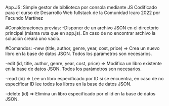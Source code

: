 
App.JS: Simple gestor de biblioteca por consola mediante JS
Codificado para el curso de Desarrollo Web fullstack de la Comunidad Icaro 2022 por Facundo Martínez

#Consideraciones previas:
-Disponer de un archivo JSON en el directorio principal (misma ruta que en app.js). En caso de no encontrar archivo la solución creará uno vacío. 

#Comandos:
-new (title, author, genre, year, cost, price) => Crea un nuevo libro en la base de datos JSON. Todos los parámetros son necesarios.

-edit (id, title, author, genre, year, cost, price) => Modifica un libro existente en la base de datos JSON. Todos los parámetros son necesarios.

-read (id) => Lee un libro especificado por ID si se encuentra, en caso de no especificar ID lee todos los libros en la base de datos JSON.

-delete (id) => Elimina un libro especificado por el id en la base de datos JSON.
